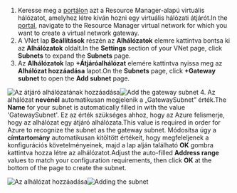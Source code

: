 1. <span data-ttu-id="9dbbe-101">Keresse meg a [portálon](http://portal.azure.com) azt a Resource Manager-alapú virtuális hálózatot, amelyhez létre kíván hozni egy virtuális hálózati átjárót.</span><span class="sxs-lookup"><span data-stu-id="9dbbe-101">In the [portal](http://portal.azure.com), navigate to the Resource Manager virtual network for which you want to create a virtual network gateway.</span></span>
2. <span data-ttu-id="9dbbe-102">A VNet lap **Beállítások** részén az **Alhálózatok** elemre kattintva bontsa ki az **Alhálózatok** oldalt.</span><span class="sxs-lookup"><span data-stu-id="9dbbe-102">In the **Settings** section of your VNet page, click **Subnets** to expand the **Subnets** page.</span></span>
3. <span data-ttu-id="9dbbe-103">Az **Alhálózatok** lap **+Átjáróalhálózat** elemére kattintva nyissa meg az **Alhálózat hozzáadása** lapot.</span><span class="sxs-lookup"><span data-stu-id="9dbbe-103">On the **Subnets** page, click **+Gateway subnet** to open the **Add subnet** page.</span></span> 

  <span data-ttu-id="9dbbe-104">![Az átjáró alhálózatának hozzáadása](./media/vpn-gateway-add-gwsubnet-p2s-rm-portal-include/addgwsubnet.png "Az átjáró alhálózatának hozzáadása")</span><span class="sxs-lookup"><span data-stu-id="9dbbe-104">![Add the gateway subnet](./media/vpn-gateway-add-gwsubnet-p2s-rm-portal-include/addgwsubnet.png "Add the gateway subnet")</span></span>
4. <span data-ttu-id="9dbbe-105">Az alhálózat **nevénél** automatikusan megjelenik a „GatewaySubnet” érték.</span><span class="sxs-lookup"><span data-stu-id="9dbbe-105">The **Name** for your subnet is automatically filled in with the value 'GatewaySubnet'.</span></span> <span data-ttu-id="9dbbe-106">Ez az érték szükséges ahhoz, hogy az Azure felismerje, hogy az alhálózat egy átjáró alhálózata.</span><span class="sxs-lookup"><span data-stu-id="9dbbe-106">This value is required in order for Azure to recognize the subnet as the gateway subnet.</span></span> <span data-ttu-id="9dbbe-107">Módosítsa úgy a **címtartomány** automatikusan kitöltött értékeit, hogy megfeleljenek a konfigurációs követelményeinek, majd a lap alján található **OK** gombra kattintva hozza létre az alhálózatot.</span><span class="sxs-lookup"><span data-stu-id="9dbbe-107">Adjust the auto-filled **Address range** values to match your configuration requirements, then click **OK** at the bottom of the page to create the subnet.</span></span>

  <span data-ttu-id="9dbbe-108">![Az alhálózat hozzáadása](./media/vpn-gateway-add-gwsubnet-p2s-rm-portal-include/p2sgwsub.png "Az alhálózat hozzáadása")</span><span class="sxs-lookup"><span data-stu-id="9dbbe-108">![Adding the subnet](./media/vpn-gateway-add-gwsubnet-p2s-rm-portal-include/p2sgwsub.png "Adding the subnet")</span></span>